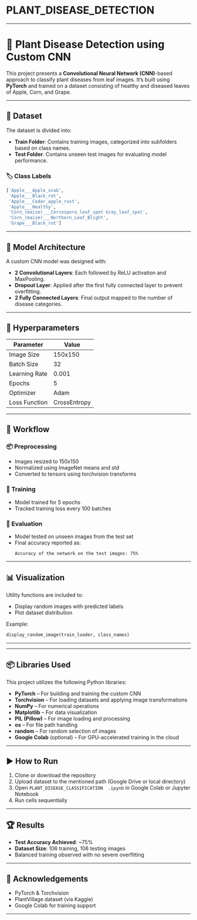 # PLANT_DISEASE_DETECTION


---

# 🌿 Plant Disease Detection using Custom CNN

This project presents a **Convolutional Neural Network (CNN)**-based approach to classify plant diseases from leaf images. It’s built using **PyTorch** and trained on a dataset consisting of healthy and diseased leaves of Apple, Corn, and Grape.

---

## 📁 Dataset

The dataset is divided into:
- **Train Folder**: Contains training images, categorized into subfolders based on class names.
- **Test Folder**: Contains unseen test images for evaluating model performance.

### 🏷️ Class Labels
```python
['Apple___Apple_scab', 
 'Apple___Black_rot', 
 'Apple___Cedar_apple_rust', 
 'Apple___Healthy', 
 'Corn_(maize)___Cercospora_leaf_spot Gray_leaf_spot', 
 'Corn_(maize)___Northern_Leaf_Blight', 
 'Grape___Black_rot']
```

---

## 🧠 Model Architecture

A custom CNN model was designed with:
- **2 Convolutional Layers**: Each followed by ReLU activation and MaxPooling.
- **Dropout Layer**: Applied after the first fully connected layer to prevent overfitting.
- **2 Fully Connected Layers**: Final output mapped to the number of disease categories.

---

## 🔧 Hyperparameters

| Parameter         | Value         |
|------------------|---------------|
| Image Size       | 150x150       |
| Batch Size       | 32            |
| Learning Rate    | 0.001         |
| Epochs           | 5             |
| Optimizer        | Adam          |
| Loss Function    | CrossEntropy  |

---

## 🔄 Workflow

### 📦 Preprocessing
- Images resized to 150x150
- Normalized using ImageNet means and std
- Converted to tensors using torchvision transforms

### 🚂 Training
- Model trained for 5 epochs
- Tracked training loss every 100 batches

### 🧪 Evaluation
- Model tested on unseen images from the test set
- Final accuracy reported as:
  ```
  Accuracy of the network on the test images: 75%
  ```

---

## 📊 Visualization

Utility functions are included to:
- Display random images with predicted labels
- Plot dataset distribution

Example:
```python
display_random_image(train_loader, class_names)
```

---
---

## 📦 Libraries Used

This project utilizes the following Python libraries:

- **PyTorch** – For building and training the custom CNN  
- **Torchvision** – For loading datasets and applying image transformations  
- **NumPy** – For numerical operations  
- **Matplotlib** – For data visualization  
- **PIL (Pillow)** – For image loading and processing  
- **os** – For file path handling  
- **random** – For random selection of images  
- **Google Colab** (optional) – For GPU-accelerated training in the cloud  

---



## ▶️ How to Run

1. Clone or download the repository
2. Upload dataset to the mentioned path (Google Drive or local directory)
3. Open `PLANT_DISEASE_CLASSIFICATION 
.ipynb` in Google Colab or Jupyter Notebook
4. Run cells sequentially

---

## 🏆 Results

- **Test Accuracy Achieved**: ~75%
- **Dataset Size**: 106 training, 106 testing images
- Balanced training observed with no severe overfitting

---

## 🙏 Acknowledgements

- PyTorch & Torchvision
- PlantVillage dataset (via Kaggle)
- Google Colab for training support

---
